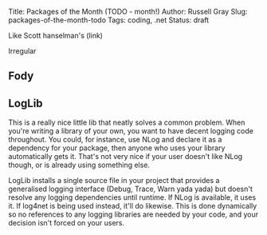 Title: Packages of the Month (TODO - month!)
Author: Russell Gray
Slug: packages-of-the-month-todo
Tags: coding, .net
Status: draft

Like Scott hanselman's (link)

Irregular

## Fody

## LogLib
This is a really nice little lib that neatly solves a common problem. When you're writing a library of your own, you want to have decent logging code throughout. You could, for instance, use NLog and declare it as a dependency for your package, then anyone who uses your library automatically gets it. That's not very nice if your user doesn't like NLog though, or is already using something else. 

LogLib installs a single source file in your project that provides a generalised logging interface (Debug, Trace, Warn yada yada) but doesn't resolve any logging dependencies until runtime. If NLog is available, it uses it. If log4net is being used instead, it'll do likewise. This is done dynamically so no references to any logging libraries are needed by your code, and your decision isn't forced on your users. 